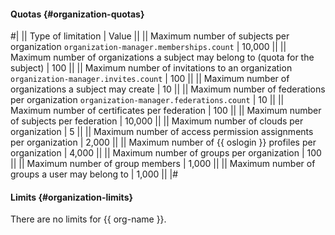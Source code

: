 #### Quotas {#organization-quotas}

#|
|| Type of limitation | Value ||
|| Maximum number of subjects per organization 
`organization-manager.memberships.count` | 10,000 ||
|| Maximum number of organizations a subject may belong to (quota for the subject) | 100 ||
|| Maximum number of invitations to an organization 
`organization-manager.invites.count` | 100 ||
|| Maximum number of organizations a subject may create | 10 ||
|| Maximum number of federations per organization 
`organization-manager.federations.count` | 10 ||
|| Maximum number of certificates per federation | 100 ||
|| Maximum number of subjects per federation | 10,000 ||
|| Maximum number of clouds per organization | 5 ||
|| Maximum number of access permission assignments per organization | 2,000 ||
|| Maximum number of {{ oslogin }} profiles per organization | 4,000 ||
|| Maximum number of groups per organization | 100 ||
|| Maximum number of group members | 1,000 ||
|| Maximum number of groups a user may belong to | 1,000 ||
|#

#### Limits {#organization-limits}

There are no limits for {{ org-name }}.
